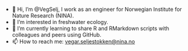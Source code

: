 - 👋 Hi, I’m @VegSelj, I work as an engineer for Norwegian Institute for Nature Research (NINA).
- 👀 I’m interested in freshwater ecology.
- 🌱 I’m currently learning to share R and RMarkdown scripts with colleagues and peers using GitHub.
- 📫 How to reach me: vegar.seljestokken@nina.no

<!---
VegSelj/VegSelj is a ✨ special ✨ repository because its `README.md` (this file) appears on your GitHub profile.
You can click the Preview link to take a look at your changes.
--->
